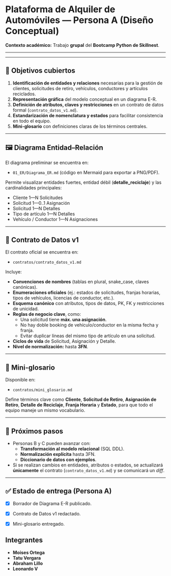# Plataforma de Alquiler de Automóviles — **Persona A** (Diseño Conceptual)

**Contexto académico:** Trabajo **grupal** del **Bootcamp Python de Skillnest**.  

---
---

## 🎯 Objetivos cubiertos
1. **Identificación de entidades y relaciones** necesarias para la gestión de clientes, solicitudes de retiro, vehículos, conductores y artículos reciclados.  
2. **Representación gráfica** del modelo conceptual en un diagrama E-R.  
3. **Definición de atributos, claves y restricciones** en un contrato de datos formal (`contrato_datos_v1.md`).  
4. **Estandarización de nomenclatura y estados** para facilitar consistencia en todo el equipo.  
5. **Mini-glosario** con definiciones claras de los términos centrales.

---

## 🖼️ Diagrama Entidad–Relación
El diagrama preliminar se encuentra en:

- `01_ER/Diagrama_ER.md` (código en Mermaid para exportar a PNG/PDF).  

Permite visualizar entidades fuertes, entidad débil (**detalle_reciclaje**) y las cardinalidades principales:
- Cliente 1—N Solicitudes  
- Solicitud 1—0..1 Asignación  
- Solicitud 1—N Detalles  
- Tipo de artículo 1—N Detalles  
- Vehículo / Conductor 1—N Asignaciones  

---

## 📑 Contrato de Datos v1
El contrato oficial se encuentra en:

- `contratos/contrato_datos_v1.md`

Incluye:
- **Convenciones de nombres** (tablas en plural, snake_case, claves canónicas).  
- **Enumeraciones oficiales** (ej.: estados de solicitudes, franjas horarias, tipos de vehículos, licencias de conductor, etc.).  
- **Esquema canónico** con atributos, tipos de datos, PK, FK y restricciones de unicidad.  
- **Reglas de negocio clave**, como:
  - Una solicitud tiene **máx. una asignación**.  
  - No hay doble booking de vehículo/conductor en la misma fecha y franja.  
  - Evitar duplicar líneas del mismo tipo de artículo en una solicitud.  
- **Ciclos de vida** de Solicitud, Asignación y Detalle.  
- **Nivel de normalización:** hasta **3FN**.

---

## 📖 Mini-glosario
Disponible en:

- `contratos/mini_glosario.md`

Define términos clave como **Cliente**, **Solicitud de Retiro**, **Asignación de Retiro**, **Detalle de Reciclaje**, **Franja Horaria** y **Estado**, para que todo el equipo maneje un mismo vocabulario.

---

## 🚦 Próximos pasos
- Personas B y C pueden avanzar con:  
  - **Transformación al modelo relacional** (SQL DDL).  
  - **Normalización explícita** hasta 3FN.  
  - **Diccionario de datos con ejemplos**.  
- Si se realizan cambios en entidades, atributos o estados, se actualizará **únicamente** el contrato (`contrato_datos_v1.md`) y se comunicará un *diff*.

---

## ✅ Estado de entrega (Persona A)
- [x] Borrador de Diagrama E-R publicado.  
- [x] Contrato de Datos v1 redactado.  
- [x] Mini-glosario entregado.  


## Integrantes 

- **Moises Ortega**
- **Tatu Vergara**
- **Abraham Lillo**
- **Leonardo V**
